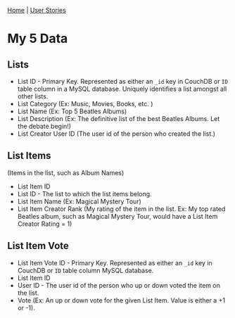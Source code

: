 [Home](/) | [User Stories](/my5/)

# My 5 Data

## Lists

- List ID - Primary Key. Represented as either an `_id` key in CouchDB or `ID` table column in a MySQL database. Uniquely identifies a list amongst all other lists.
- List Category (Ex: Music, Movies, Books, etc. )
- List Name (Ex: Top 5 Beatles Albums)
- List Description (Ex: The definitive list of the best Beatles Albums.  Let the debate begin!)
- List Creator User ID (The user id of the person who created the list.)

## List Items

(Items in the list, such as Album Names)

- List Item ID
- List ID - The list to which the list items belong.
- List Item Name (Ex: Magical Mystery Tour)
- List Item Creator Rank (My rating of the item in the list. Ex:  My top rated Beatles album, such as Magical Mystery Tour, would have a List Item Creator Rating = 1)

## List Item Vote

- List Item Vote ID - Primary Key. Represented as either an `_id` key in CouchDB or `ID` table column MySQL database.
- List Item ID
- User ID - The user id of the person who up or down voted the item on the list.
- Vote (Ex: An up or down vote for the given List Item.  Value is either a +1 or -1).
